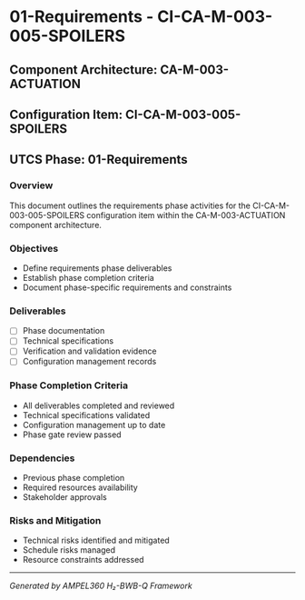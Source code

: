 # 01-Requirements - CI-CA-M-003-005-SPOILERS

## Component Architecture: CA-M-003-ACTUATION
## Configuration Item: CI-CA-M-003-005-SPOILERS
## UTCS Phase: 01-Requirements

### Overview
This document outlines the requirements phase activities for the CI-CA-M-003-005-SPOILERS configuration item within the CA-M-003-ACTUATION component architecture.

### Objectives
- Define requirements phase deliverables
- Establish phase completion criteria
- Document phase-specific requirements and constraints

### Deliverables
- [ ] Phase documentation
- [ ] Technical specifications
- [ ] Verification and validation evidence
- [ ] Configuration management records

### Phase Completion Criteria
- All deliverables completed and reviewed
- Technical specifications validated
- Configuration management up to date
- Phase gate review passed

### Dependencies
- Previous phase completion
- Required resources availability
- Stakeholder approvals

### Risks and Mitigation
- Technical risks identified and mitigated
- Schedule risks managed
- Resource constraints addressed

---
*Generated by AMPEL360 H₂-BWB-Q Framework*
